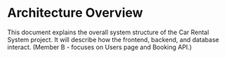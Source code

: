 # Architecture Overview

This document explains the overall system structure of the Car Rental System project.
It will describe how the frontend, backend, and database interact.
(Member B - focuses on Users page and Booking API.)
